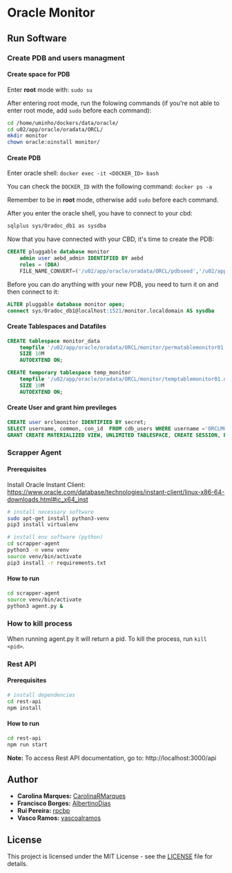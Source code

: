 # Oracle Monitor

## Run Software

### Create PDB and users managment

#### Create space for PDB

Enter **root** mode with: `sudo su`

After entering root mode, run the folowing commands (if you're not able to enter root mode, add `sudo` before each command):

```bash
cd /home/uminho/dockers/data/oracle/
cd u02/app/oracle/oradata/ORCL/
mkdir monitor
chown oracle:oinstall monitor/
```

#### Create PDB

Enter oracle shell: `docker exec -it <DOCKER_ID> bash`

You can check the `DOCKER_ID` with the following command: `docker ps -a`

Remember to be in **root** mode, otherwise add `sudo` before each command.

After you enter the oracle shell, you have to connect to your cbd:

```bash
sqlplus sys/Oradoc_db1 as sysdba
```

Now that you have connected with your CBD, it's time to create the PDB:

```sql
CREATE pluggable database monitor
	admin user aebd_admin IDENTIFIED BY aebd
	roles = (DBA)
    FILE_NAME_CONVERT=('/u02/app/oracle/oradata/ORCL/pdbseed','/u02/app/oracle/oradata/ORCL/monitor');
```

Before you can do anything with your new PDB, you need to turn it on and then connect to it:

```sql
ALTER pluggable database monitor open;
connect sys/Oradoc_db1@localhost:1521/monitor.localdomain AS sysdba
```

#### Create Tablespaces and Datafiles

```sql
CREATE tablespace monitor_data
	tempfile '/u02/app/oracle/oradata/ORCL/monitor/permatablemonitor01.dbf' 
	SIZE 10M
	AUTOEXTEND ON;

CREATE temporary tablespace temp_monitor
	tempfile '/u02/app/oracle/oradata/ORCL/monitor/temptablemonitor01.dbf' 
	SIZE 10M
	AUTOEXTEND ON;
```

#### Create User and grant him previleges

```sql
CREATE user orclmonitor IDENTIFIED BY secret;
SELECT username, common, con_id  FROM cdb_users WHERE username ='ORCLMONITOR';
GRANT CREATE MATERIALIZED VIEW, UNLIMITED TABLESPACE, CREATE SESSION, RESOURCE, ALTER ANY MATERIALIZED VIEW, DROP ANY MATERIALIZED VIEW, DROP ANY VIEW, CREATE ANY VIEW TO orclmonitor;
```

### Scrapper Agent

#### Prerequisites

Install Oracle Instant Client: https://www.oracle.com/database/technologies/instant-client/linux-x86-64-downloads.html#ic_x64_inst

```bash
# install necessary software
sudo apt-get install python3-venv
pip3 install virtualenv

# install env software (python)
cd scrapper-agent
python3 -m venv venv
source venv/bin/activate
pip3 install -r requirements.txt
```

#### How to run

```bash
cd scrapper-agent
source venv/bin/activate
python3 agent.py &
```

### How to kill process

When running agent.py it will return a pid. To kill the process, run `kill <pid>`.

### Rest API

#### Prerequisites

```bash
# install dependencies
cd rest-api
npm install
```

#### How to run

```bash
cd rest-api
npm run start
```

**Note:** To access Rest API documentation, go to: http://localhost:3000/api

## Author

-   **Carolina Marques:** [CarolinaRMarques](https://github.com/CarolinaRMarques)
-   **Francisco Borges:** [AlbertinoDias](https://github.com/AlbertinoDias)
-   **Rui Pereira:** [rpcbp](https://github.com/rpcbp)
-   **Vasco Ramos:** [vascoalramos](https://vascoalramos.me)

## License

This project is licensed under the MIT License - see the [LICENSE](LICENSE) file for details.
